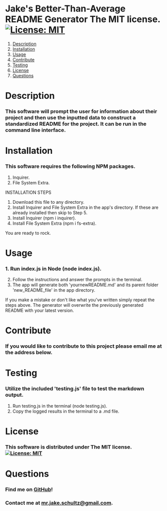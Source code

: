 
  # Jake's Better-Than-Average README Generator The MIT license. [![License: MIT](https://img.shields.io/badge/License-MIT-yellow.svg)](https://opensource.org/licenses/MIT)
  
  1. [Description](#description)
  2. [Installation](#installation)
  3. [Usage](#usage)
  4. [Contribute](#contribute)
  5. [Testing](#testing)
  6. [License](#license)
  7. [Questions](#questions)

  # Description
  ### This software will prompt the user for information about their project and then use the inputted data to construct a standardized README for the project. It can be run in the command line interface. 
  

  # Installation
  ### This software requires the following NPM packages.

1. Inquirer.
2. File System Extra.

INSTALLATION STEPS

1. Download this file to any directory.
2. Install Inquirer and File System Extra in the app's directory. If these are already installed then skip to Step 5.
3. Install Inquirer (npm i inquirer).
4. Install File System Extra (npm i fs-extra).

You are ready to rock.



  

  # Usage
  ### 1. Run index.js in Node (node index.js).
2. Follow the instructions and answer the prompts in the terminal.
3. The app will generate both 'yournewREADME.md' and its parent folder 'new_README_file' in the app directory.

If you make a mistake or don't like what you've written simply repeat the steps above. The generator will overwrite the previously generated README with your latest version.
  

  # Contribute
  ### If you would like to contribute to this project please email me at the address below.
  

  # Testing
  ### Utilize the included 'testing.js' file to test the markdown output.

1. Run testing.js in the terminal (node testing.js).
2. Copy the logged results in the terminal to a .md file.




  # License
  ### This software is distributed under The MIT license. [![License: MIT](https://img.shields.io/badge/License-MIT-yellow.svg)](https://opensource.org/licenses/MIT)
  

  # Questions
  ### Find me on [GitHub](https://github.com/mrjakeschultz)!
  ### Contact me at [mr.jake.schultz@gmail.com](mr.jake.schultz@gmail.com). 
  
